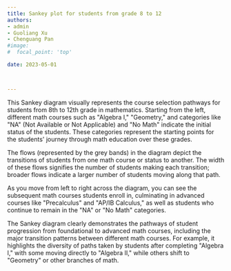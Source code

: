 ```yaml
---
title: Sankey plot for students from grade 8 to 12
authors: 
- admin
- Guoliang Xu
- Chenguang Pan
#image:
#  focal_point: 'top'

date: 2023-05-01



---
```




<!--more-->



This Sankey diagram visually represents the course selection pathways for students from 8th to 12th grade in mathematics. Starting from the left, different math courses such as "Algebra I," "Geometry," and categories like "NA" (Not Available or Not Applicable) and "No Math" indicate the initial status of the students. These categories represent the starting points for the students' journey through math education over these grades.

The flows (represented by the grey bands) in the diagram depict the transitions of students from one math course or status to another. The width of these flows signifies the number of students making each transition; broader flows indicate a larger number of students moving along that path.

As you move from left to right across the diagram, you can see the subsequent math courses students enroll in, culminating in advanced courses like "Precalculus" and "AP/IB Calculus," as well as students who continue to remain in the "NA" or "No Math" categories.

The Sankey diagram clearly demonstrates the pathways of student progression from foundational to advanced math courses, including the major transition patterns between different math courses. For example, it highlights the diversity of paths taken by students after completing "Algebra I," with some moving directly to "Algebra II," while others shift to "Geometry" or other branches of math.